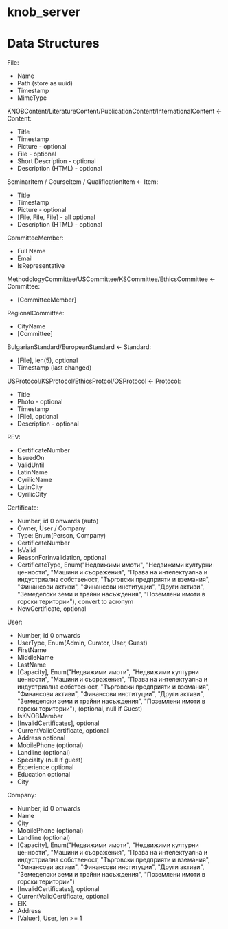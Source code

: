 # knob_server

# Data Structures
File:
* Name
* Path (store as uuid)
* Timestamp
* MimeType

KNOBContent/LiteratureContent/PublicationContent/InternationalContent <- Content:
* Title
* Timestamp
* Picture - optional
* File - optional
* Short Description - optional
* Description (HTML) - optional

SeminarItem / CourseItem / QualificationItem <- Item:
* Title
* Timestamp
* Picture - optional
* [File, File, File] - all optional
* Description (HTML) - optional

CommitteeMember:
* Full Name
* Email
* IsRepresentative

MethodologyCommittee/USCommittee/KSCommittee/EthicsCommittee <- Committee:
* [CommitteeMember]

RegionalCommittee:
* CityName
* [Committee]

BulgarianStandard/EuropeanStandard <- Standard:
* [File], len(5), optional
* Timestamp (last changed)

USProtocol/KSProtocol/EthicsProtcol/OSProtocol <- Protocol:
* Title
* Photo - optional
* Timestamp
* [File], optional
* Description - optional

REV:
* CertificateNumber
* IssuedOn
* ValidUntil
* LatinName
* CyrilicName
* LatinCity
* CyrilicCity

Certificate:
* Number, id 0 onwards (auto)
* Owner, User / Company
* Type: Enum(Person, Company)
* CertificateNumber
* IsValid
* ReasonForInvalidation, optional
* CertificateType, Enum("Недвижими имоти", "Недвижими културни ценности", "Машини и съоражения", "Права на интелектуална и индустриална собственост, "Търговски предприяти и вземания", "Финансови активи", "Финансови институции", "Други активи", "Земеделски земи и трайни насъждения", "Поземлени имоти в горски територии"), convert to acronym
* NewCertificate, optional

User:
* Number, id 0 onwards
* UserType, Enum(Admin, Curator, User, Guest)
* FirstName 
* MiddleName
* LastName
* [Capacity], Enum("Недвижими имоти", "Недвижими културни ценности", "Машини и съоражения", "Права на интелектуална и индустриална собственост, "Търговски предприяти и вземания", "Финансови активи", "Финансови институции", "Други активи", "Земеделски земи и трайни насъждения", "Поземлени имоти в горски територии"), (optional, null if Guest)
* IsKNOBMember
* [InvalidCertificates], optional
* CurrentValidCertificate, optional
* Address optional
* MobilePhone (optional)
* Landline (optional)
* Specialty (null if guest)
* Experience optional
* Education optional
* City

Company:
* Number, id 0 onwards
* Name
* City
* MobilePhone (optional)
* Landline (optional)
* [Capacity], Enum("Недвижими имоти", "Недвижими културни ценности", "Машини и съоражения", "Права на интелектуална и индустриална собственост, "Търговски предприяти и вземания", "Финансови активи", "Финансови институции", "Други активи", "Земеделски земи и трайни насъждения", "Поземлени имоти в горски територии")
* [InvalidCertificates], optional
* CurrentValidCertificate, optional
* EIK
* Address
* [Valuer], User, len >= 1

